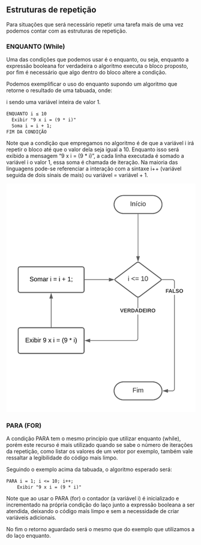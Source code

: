 ## Estruturas de repetição
Para situações que será necessário repetir uma tarefa mais de uma vez podemos contar com as estruturas de repetição.

### ENQUANTO (While)
Uma das condições que podemos usar é o enquanto, ou seja, enquanto a expressão booleana for verdadeira o algoritmo executa o bloco proposto, por fim é necessário que algo dentro do bloco altere a condição.

Podemos exemplificar o uso do enquanto supondo um algoritmo que retorne o resultado de uma tabuada, onde:

i sendo uma variável inteira de valor 1.

    ENQUANTO i ≤ 10
      Exibir "9 x i = (9 * i)"
      Soma i = i + 1;
    FIM DA CONDIÇÃO


Note que a condição que empregamos no algoritmo é de que a variável i irá repetir o bloco até que o valor dela seja igual a 10. Enquanto isso será exibido a mensagem “9 x i = (9 * i)”, a cada linha executada é somado a variável i o valor 1, essa soma é chamada de iteração. Na maioria das linguagens pode-se referenciar a interação com a sintaxe i++ (variável seguida de dois sinais de mais) ou variável = variável + 1.

![GitHub Logo](ENQUANTO-FOR.png)    


### PARA (FOR)
A condição PARA tem o mesmo principio que utilizar enquanto (while), porém este recurso é mais utilizado quando se sabe o número de iterações da repetição, como listar os valores de um vetor por exemplo, também vale ressaltar a legibilidade do código mais limpo.

Seguindo o exemplo acima da tabuada, o algoritmo esperado será:

    PARA i = 1; i <= 10; i++;
        Exibir "9 x i = (9 * i)"

Note que ao usar o PARA (for) o contador (a variável i) é inicializado e incrementado na própria condição do laço junto a expressão booleana a ser atendida, deixando o código mais limpo e sem a necessidade de criar variáveis adicionais.

No fim o retorno aguardado será o mesmo que do exemplo que utilizamos a do laço enquanto.

